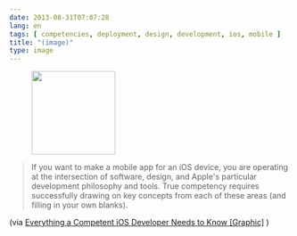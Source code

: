 ```yaml
---
date: 2013-08-31T07:07:28
lang: en
tags: [ competencies, deployment, design, development, ios, mobile ]
title: "(image)"
type: image
---
```


<figure>
<a
href="https://hugo.ferreira.cc/if-you-want-to-make-a-mobile-app-for-an-ios/attachment/387/"
rel="attachment"><img
src="/wp-content/uploads/2013/08/tumblr_mse90oaJC41qz82meo1_1280-150x150.png"
width="150" height="150" /></a></figure>

> If you want to make a mobile app for an iOS device, you are operating
> at the intersection of software, design, and Apple's particular
> development philosophy and tools. True competency requires
> successfully drawing on key concepts from each of these areas (and
> filling in your own blanks).

(via [Everything a Competent iOS Developer Needs to Know
\[Graphic\]](https://www.codefellows.org/blogs/everything-a-competent-ios-developer-needs-to-know)
)

